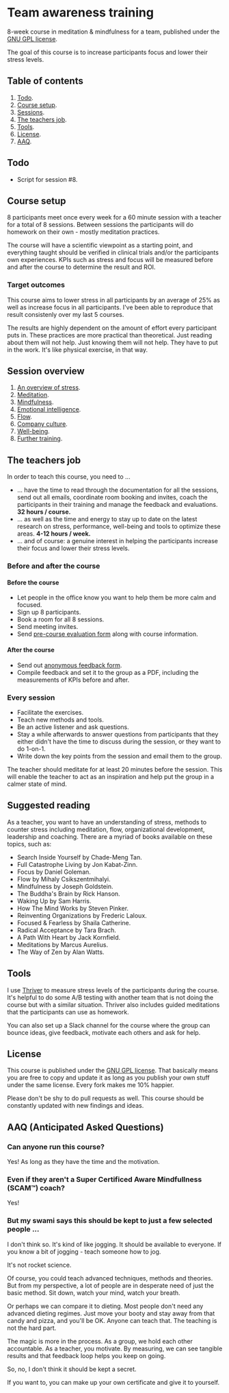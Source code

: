 # Team awareness training
8-week course in meditation &amp; mindfulness for a team, published under the [GNU GPL license](LICENSE).

The goal of this course is to increase participants focus and lower their stress levels. 

## Table of contents
1. [Todo](#todo).
2. [Course setup](#course-setup).
3. [Sessions](#session-overview).
4. [The teachers job](#the-teachers-job).
5. [Tools](#tools).
6. [License](#license).
7. [AAQ](#aaq-anticipated-asked-questions).

## Todo
- Script for session #8.

## Course setup
8 participants meet once every week for a 60 minute session with a teacher for a total of 8 sessions. Between sessions the participants will do homework on their own - mostly meditation practices.

The course will have a scientific viewpoint as a starting point, and everything taught should be verified in clinical trials and/or the participants own experiences. KPIs such as stress and focus will be measured before and after the course to determine the result and ROI.

### Target outcomes
This course aims to lower stress in all participants by an average of 25% as well as increase focus in all participants. I've been able to reproduce that result consistenly over my last 5 courses.

The results are highly dependent on the amount of effort every participant puts in. These practices are more practical than theoretical. Just reading about them will not help. Just knowing them will not help. They have to put in the work. It's like physical exercise, in that way.

## Session overview

1. [An overview of stress](sessions/session-01-stress.md).
2. [Meditation](sessions/session-02-meditation.md).
3. [Mindfulness](sessions/session-03-mindfulness.md).
4. [Emotional intelligence](sessions/session-04-eq.md).
5. [Flow](sessions/session-05-flow.md).
6. [Company culture](sessions/session-06-culture.md).
7. [Well-being](sessions/session-07-well-being.md).
8. [Further training](sessions/session-08-further-training.md).

## The teachers job

In order to teach this course, you need to ...
- ... have the time to read through the documentation for all the sessions, send out all emails, coordinate room booking and invites, coach the participants in their training and manage the feedback and evaluations. **32 hours / course.**
- ... as well as the time and energy to stay up to date on the latest research on stress, performance, well-being and tools to optimize these areas. **4-12 hours / week.**
- ... and of course: a genuine interest in helping the participants increase their focus and lower their stress levels.

### Before and after the course

#### Before the course
- Let people in the office know you want to help them be more calm and focused.
- Sign up 8 participants.
- Book a room for all 8 sessions.
- Send meeting invites.
- Send [pre-course evaluation form](forms.md) along with course information. 

#### After the course
- Send out [anonymous feedback form](forms.md).
- Compile feedback and set it to the group as a PDF, including the measurements of KPIs before and after.

### Every session
- Facilitate the exercises.
- Teach new methods and tools.
- Be an active listener and ask questions.
- Stay a while afterwards to answer questions from participants that they either didn't have the time to discuss during the session, or they want to do 1-on-1.
- Write down the key points from the session and email them to the group.

The teacher should meditate for at least 20 minutes before the session. This will enable the teacher to act as an inspiration and help put the group in a calmer state of mind.

## Suggested reading
As a teacher, you want to have an understanding of stress, methods to counter stress including meditation, flow, organizational development, leadership and coaching. There are a myriad of books available on these topics, such as:
- Search Inside Yourself by Chade-Meng Tan.
- Full Catastrophe Living by Jon Kabat-Zinn.
- Focus by Daniel Goleman.
- Flow by Mihaly Csikszentmihalyi.
- Mindfulness by Joseph Goldstein.
- The Buddha's Brain by Rick Hanson.
- Waking Up by Sam Harris.
- How The Mind Works by Steven Pinker.
- Reinventing Organizations by Frederic Laloux.
- Focused & Fearless by Shaila Catherine.
- Radical Acceptance by Tara Brach.
- A Path With Heart by Jack Kornfield.
- Meditations by Marcus Aurelius.
- The Way of Zen by Alan Watts.

## Tools
I use [Thriver](http://www.thriver.io) to measure stress levels of the participants during the course. It's helpful to do some A/B testing with another team that is not doing the course but with a similar situation. Thriver also includes guided meditations that the participants can use as homework.

You can also set up a Slack channel for the course where the group can bounce ideas, give feedback, motivate each others and ask for help.

## License
This course is published under the [GNU GPL license](LICENSE). That basically means you are free to copy and update it as long as you publish your own stuff under the same license. Every fork makes me 10% happier. 

Please don't be shy to do pull requests as well. This course should be constantly updated with new findings and ideas.

## AAQ (Anticipated Asked Questions)
### Can anyone run this course?
Yes! As long as they have the time and the motivation.

### Even if they aren't a Super Certificed Aware Mindfullness (SCAM™) coach?
Yes!

### But my swami says this should be kept to just a few selected people ...
I don't think so. It's kind of like jogging. It should be available to everyone. If you know a bit of jogging - teach someone how to jog.

It's not rocket science.

Of course, you could teach advanced techniques, methods and theories. But from my perspective, a lot of people are in desperate need of just the basic method. Sit down, watch your mind, watch your breath. 

Or perhaps we can compare it to dieting. Most people don't need any advanced dieting regimes. Just move your booty and stay away from that candy and pizza, and you'll be OK. Anyone can teach that. The teaching is not the hard part.

The magic is more in the process. As a group, we hold each other accountable. As a teacher, you motivate. By measuring, we can see tangible results and that feedback loop helps you keep on going.

So, no, I don't think it should be kept a secret.

If you want to, you can make up your own certificate and give it to yourself. 

